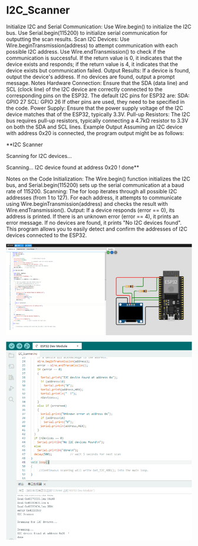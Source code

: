 # I2C_Scanner
Initialize I2C and Serial Communication:
Use Wire.begin() to initialize the I2C bus.
Use Serial.begin(115200) to initialize serial communication for outputting the scan results.
Scan I2C Devices:
Use Wire.beginTransmission(address) to attempt communication with each possible I2C address.
Use Wire.endTransmission() to check if the communication is successful.
If the return value is 0, it indicates that the device exists and responds; if the return value is 4, it indicates that the device exists but communication failed.
Output Results:
If a device is found, output the device's address.
If no devices are found, output a prompt message.
Notes
Hardware Connection:
Ensure that the SDA (data line) and SCL (clock line) of the I2C device are correctly connected to the corresponding pins on the ESP32. The default I2C pins for ESP32 are:
SDA: GPIO 27
SCL: GPIO 26
If other pins are used, they need to be specified in the code.
Power Supply:
Ensure that the power supply voltage of the I2C device matches that of the ESP32, typically 3.3V.
Pull-up Resistors:
The I2C bus requires pull-up resistors, typically connecting a 4.7kΩ resistor to 3.3V on both the SDA and SCL lines.
Example Output
Assuming an I2C device with address 0x20 is connected, the program output might be as follows:

**I2C Scanner
 
Scanning for I2C devices...
 
Scanning...
I2C device found at address 0x20  !
done**

Notes on the Code
Initialization: The Wire.begin() function initializes the I2C bus, and Serial.begin(115200) sets up the serial communication at a baud rate of 115200.
Scanning: The for loop iterates through all possible I2C addresses (from 1 to 127). For each address, it attempts to communicate using Wire.beginTransmission(address) and checks the result with Wire.endTransmission().
Output: If a device responds (error == 0), its address is printed. If there is an unknown error (error == 4), it prints an error message. If no devices are found, it prints "No I2C devices found".
This program allows you to easily detect and confirm the addresses of I2C devices connected to the ESP32.

![图片描述](https://github.com/Maclanren/I2C_Scanner/blob/main/I2c-scan.png?raw=true)


![图片描述](https://github.com/Maclanren/I2C_Scanner/blob/main/I2c-scan%20test.png?raw=true)


